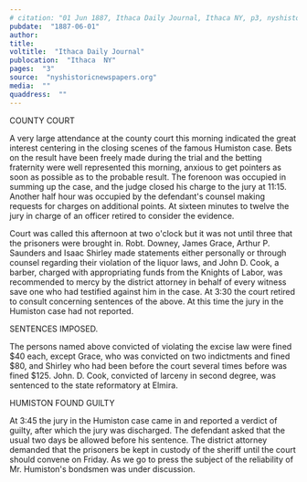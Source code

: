 ```yaml
---
# citation: "01 Jun 1887, Ithaca Daily Journal, Ithaca NY, p3, nyshistoricnewspapers.org."
pubdate:  "1887-06-01"
author: 
title: 
voltitle:  "Ithaca Daily Journal"
publocation:  "Ithaca  NY"
pages:  "3"
source:  "nyshistoricnewspapers.org"
media:  ""
quaddress:  ""
---
```

COUNTY COURT

A very large attendance at the county court this morning indicated the great interest centering in the closing scenes of the famous Humiston case. Bets on the result have been freely made during the trial and the betting fraternity were well represented this morning, anxious to get pointers as soon as possible as to the probable result. The forenoon was occupied in summing up the case, and the judge closed his charge to the jury at 11:15. Another half hour was occupied by the defendant's counsel making requests for charges on additional points. At sixteen minutes to twelve the jury in charge of an officer retired to consider the evidence. 

Court was called this afternoon at two o'clock but it was not until three that the prisoners were brought in. Robt. Downey, James Grace, Arthur P. Saunders and Isaac Shirley made statements either personally or through counsel regarding their violation of the liquor laws, and John D. Cook, a barber, charged with appropriating funds from the Knights of Labor, was recommended to mercy by the district attorney in behalf of every witness save one who had testified against him in the case. At 3:30 the court retired to consult concerning sentences of the above. At this time the jury in the Humiston case had not reported.

SENTENCES IMPOSED.

The persons named above convicted of violating the excise law were fined $40 each, except Grace, who was convicted on two indictments and fined $80, and Shirley who had been before the court several times before was fined $125. John. D. Cook, convicted of larceny in second degree, was sentenced to the state reformatory at Elmira.

HUMISTON FOUND GUILTY

At 3:45 the jury in the Humiston case came in and reported a verdict of guilty, after which the jury was discharged. The defendant asked that the usual two days be allowed before his sentence. The district attorney demanded that the prisoners be kept in custody of the sheriff until the court should convene on Friday. As we go to press the subject of the reliability of Mr. Humiston's bondsmen was under discussion.


